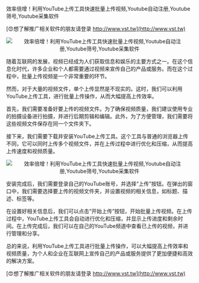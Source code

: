 效率倍增！利用YouTube上传工具快速批量上传视频,Youtube自动注册,Youtube筛号,Youtube采集软件

[😍想了解推广相关软件的朋友请登录 http://www.vst.tw](http://www.vst.tw)

 <center><img src="https://vst.tw/MP4/tuiguang/png/6.png" alt="效率倍增！利用YouTube上传工具快速批量上传视频,Youtube自动注册,Youtube筛号,Youtube采集软件"></center>

随着互联网的发展，视频已经成为人们获取信息和娱乐的主要方式之一。在这个信息化时代，许多企业和个人都需要通过视频来宣传自己的产品或服务。而在这个过程中，批量上传视频是一个非常重要的环节。

然而，对于大量的视频文件，单个上传显然是不现实的。这时，我们可以利用YouTube上传工具，进行批量上传操作，从而大幅提高上传效率。

首先，我们需要准备好要上传的视频文件。为了确保视频质量，我们建议使用专业的拍摄设备进行拍摄，并进行后期剪辑和编辑。此外，为了方便管理，我们需要将这些视频文件保存在同一个文件夹下。

接下来，我们需要下载并安装YouTube上传工具。这个工具与普通的浏览器上传不同，它可以同时上传多个视频文件，并在上传过程中进行优化和压缩，从而提高上传速度和视频质量。

 <center><img src="https://vst.tw/MP4/tuiguang/png/7.png" alt="效率倍增！利用YouTube上传工具快速批量上传视频,Youtube自动注册,Youtube筛号,Youtube采集软件"></center>

安装完成后，我们需要登录自己的YouTube账号，并选择“上传”按钮。在弹出的窗口中，我们需要选择要上传的视频文件夹，并设置视频的相关信息，如标题、描述、标签等。

在设置好相关信息后，我们可以点击“开始上传”按钮，开始批量上传视频。在上传过程中，YouTube上传工具会自动进行优化和压缩，并显示上传进度和剩余时间。在上传完成后，我们可以在自己的YouTube频道中查看已上传的视频，并进行管理和分享。

总的来说，利用YouTube上传工具进行批量上传操作，可以大幅提高上传效率和视频质量，为个人和企业在互联网上宣传自己的产品或服务提供了更加便捷和高效的解决方案。

[😍想了解推广相关软件的朋友请登录 http://www.vst.tw](http://www.vst.tw)



